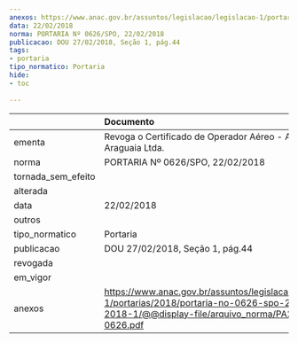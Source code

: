 ```yaml
---
anexos: https://www.anac.gov.br/assuntos/legislacao/legislacao-1/portarias/2018/portaria-no-0626-spo-22-02-2018-1/@@display-file/arquivo_norma/PA2018-0626.pdf
data: 22/02/2018
norma: PORTARIA Nº 0626/SPO, 22/02/2018
publicacao: DOU 27/02/2018, Seção 1, pág.44
tags:
- portaria
tipo_normatico: Portaria
hide: 
- toc 
 
---
```


|                    | Documento                                                                                                                                              |
|:-------------------|:-------------------------------------------------------------------------------------------------------------------------------------------------------|
| ementa             | Revoga o Certificado de Operador Aéreo - Aero Agrícola Araguaia Ltda.                                                                                  |
| norma              | PORTARIA Nº 0626/SPO, 22/02/2018                                                                                                                       |
| tornada_sem_efeito |                                                                                                                                                        |
| alterada           |                                                                                                                                                        |
| data               | 22/02/2018                                                                                                                                             |
| outros             |                                                                                                                                                        |
| tipo_normatico     | Portaria                                                                                                                                               |
| publicacao         | DOU 27/02/2018, Seção 1, pág.44                                                                                                                        |
| revogada           |                                                                                                                                                        |
| em_vigor           |                                                                                                                                                        |
| anexos             | https://www.anac.gov.br/assuntos/legislacao/legislacao-1/portarias/2018/portaria-no-0626-spo-22-02-2018-1/@@display-file/arquivo_norma/PA2018-0626.pdf |